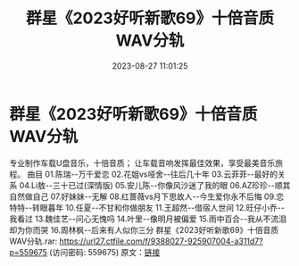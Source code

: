 ﻿---
title: 群星《2023好听新歌69》十倍音质WAV分轨
date: 2023-08-27 11:01:25
categories: WAV车载音乐、镜像
tags: 华语中文
---
# 群星《2023好听新歌69》十倍音质WAV分轨

专业制作车载U盘音乐，十倍音质；
让车载音响发挥最佳效果，享受最美音乐旅程。
曲目
01.陈瑞--万千爱恋
02.花姐vs哑舍--往后几十年
03.云菲菲--最好的关系
04.Li敖--三十已过(深情版)
05.安儿陈--你像风沙迷了我的眼
06.AZ珍珍--顺其自然做自己
07.好妹妹--无解
08.红蔷薇vs月下思故人--今生爱你永不后悔
09.恋特特--转眼暮年
10.任夏--不甘和你做朋友
11.王超然--借宿人世间
12.旺仔小乔--我看过
13.魏佳艺--问心无愧吗
14.叶里--像明月被偏爱
15.雨中百合--我从不流泪却为你而哭
16.周林枫--后来有人似你三分
群星《2023好听新歌69》十倍音质WAV分轨.rar: https://url27.ctfile.com/f/9388027-925907004-a311d7?p=559675
(访问密码: 559675)
原文：[链接](https://blog.sina.com.cn/s/blog_1647c7e760103139n.html)